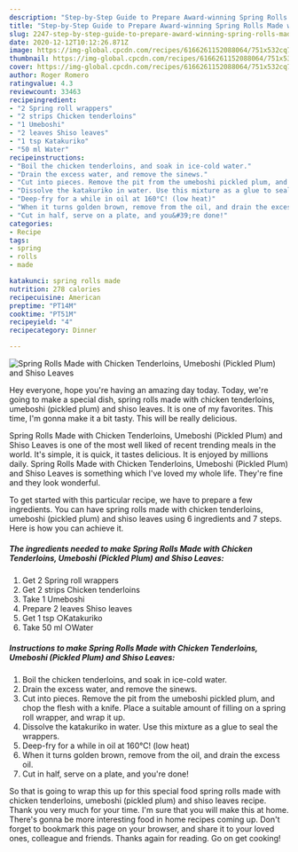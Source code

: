 ```yaml
---
description: "Step-by-Step Guide to Prepare Award-winning Spring Rolls Made with Chicken Tenderloins, Umeboshi (Pickled Plum) and Shiso Leaves"
title: "Step-by-Step Guide to Prepare Award-winning Spring Rolls Made with Chicken Tenderloins, Umeboshi (Pickled Plum) and Shiso Leaves"
slug: 2247-step-by-step-guide-to-prepare-award-winning-spring-rolls-made-with-chicken-tenderloins-umeboshi-pickled-plum-and-shiso-leaves
date: 2020-12-12T10:12:26.871Z
image: https://img-global.cpcdn.com/recipes/6166261152088064/751x532cq70/spring-rolls-made-with-chicken-tenderloins-umeboshi-pickled-plum-and-shiso-leaves-recipe-main-photo.jpg
thumbnail: https://img-global.cpcdn.com/recipes/6166261152088064/751x532cq70/spring-rolls-made-with-chicken-tenderloins-umeboshi-pickled-plum-and-shiso-leaves-recipe-main-photo.jpg
cover: https://img-global.cpcdn.com/recipes/6166261152088064/751x532cq70/spring-rolls-made-with-chicken-tenderloins-umeboshi-pickled-plum-and-shiso-leaves-recipe-main-photo.jpg
author: Roger Romero
ratingvalue: 4.3
reviewcount: 33463
recipeingredient:
- "2 Spring roll wrappers"
- "2 strips Chicken tenderloins"
- "1 Umeboshi"
- "2 leaves Shiso leaves"
- "1 tsp Katakuriko"
- "50 ml Water"
recipeinstructions:
- "Boil the chicken tenderloins, and soak in ice-cold water."
- "Drain the excess water, and remove the sinews."
- "Cut into pieces. Remove the pit from the umeboshi pickled plum, and chop the flesh with a knife. Place a suitable amount of filling on a spring roll wrapper, and wrap it up."
- "Dissolve the katakuriko in water. Use this mixture as a glue to seal the wrappers."
- "Deep-fry for a while in oil at 160°C! (low heat)"
- "When it turns golden brown, remove from the oil, and drain the excess oil."
- "Cut in half, serve on a plate, and you&#39;re done!"
categories:
- Recipe
tags:
- spring
- rolls
- made

katakunci: spring rolls made 
nutrition: 278 calories
recipecuisine: American
preptime: "PT14M"
cooktime: "PT51M"
recipeyield: "4"
recipecategory: Dinner

---
```



![Spring Rolls Made with Chicken Tenderloins, Umeboshi (Pickled Plum) and Shiso Leaves](https://img-global.cpcdn.com/recipes/6166261152088064/751x532cq70/spring-rolls-made-with-chicken-tenderloins-umeboshi-pickled-plum-and-shiso-leaves-recipe-main-photo.jpg)

Hey everyone, hope you're having an amazing day today. Today, we're going to make a special dish, spring rolls made with chicken tenderloins, umeboshi (pickled plum) and shiso leaves. It is one of my favorites. This time, I'm gonna make it a bit tasty. This will be really delicious.



Spring Rolls Made with Chicken Tenderloins, Umeboshi (Pickled Plum) and Shiso Leaves is one of the most well liked of recent trending meals in the world. It's simple, it is quick, it tastes delicious. It is enjoyed by millions daily. Spring Rolls Made with Chicken Tenderloins, Umeboshi (Pickled Plum) and Shiso Leaves is something which I've loved my whole life. They're fine and they look wonderful.


To get started with this particular recipe, we have to prepare a few ingredients. You can have spring rolls made with chicken tenderloins, umeboshi (pickled plum) and shiso leaves using 6 ingredients and 7 steps. Here is how you can achieve it.

<!--inarticleads1-->

##### The ingredients needed to make Spring Rolls Made with Chicken Tenderloins, Umeboshi (Pickled Plum) and Shiso Leaves:

1. Get 2 Spring roll wrappers
1. Get 2 strips Chicken tenderloins
1. Take 1 Umeboshi
1. Prepare 2 leaves Shiso leaves
1. Get 1 tsp ○Katakuriko
1. Take 50 ml ○Water




<!--inarticleads2-->

##### Instructions to make Spring Rolls Made with Chicken Tenderloins, Umeboshi (Pickled Plum) and Shiso Leaves:

1. Boil the chicken tenderloins, and soak in ice-cold water.
1. Drain the excess water, and remove the sinews.
1. Cut into pieces. Remove the pit from the umeboshi pickled plum, and chop the flesh with a knife. Place a suitable amount of filling on a spring roll wrapper, and wrap it up.
1. Dissolve the katakuriko in water. Use this mixture as a glue to seal the wrappers.
1. Deep-fry for a while in oil at 160°C! (low heat)
1. When it turns golden brown, remove from the oil, and drain the excess oil.
1. Cut in half, serve on a plate, and you&#39;re done!




So that is going to wrap this up for this special food spring rolls made with chicken tenderloins, umeboshi (pickled plum) and shiso leaves recipe. Thank you very much for your time. I'm sure that you will make this at home. There's gonna be more interesting food in home recipes coming up. Don't forget to bookmark this page on your browser, and share it to your loved ones, colleague and friends. Thanks again for reading. Go on get cooking!
